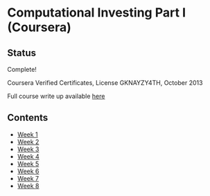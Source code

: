 # Computational Investing Part I (Coursera)

## Status

Complete!

Coursera Verified Certificates, License GKNAYZY4TH, October 2013

Full course write up available [here](http://lextoumbourou.com/blog/posts/computational-investing-part-i-coursera-review/)

## Contents

* [Week 1](./week-1.md)
* [Week 2](./week-2.md)
* [Week 3](./week-3.md)
* [Week 4](./week-4.md)
* [Week 5](./week-5.md)
* [Week 6](./week-6.md)
* [Week 7](./week-7.md)
* [Week 8](./week-8.md)
